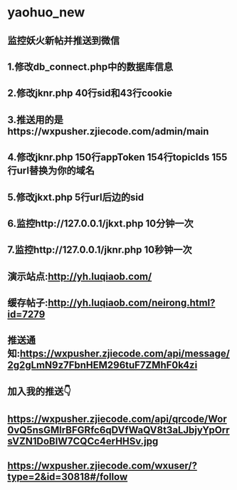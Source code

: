 # yaohuo_new
## 监控妖火新帖并推送到微信
## 1.修改db_connect.php中的数据库信息
## 2.修改jknr.php 40行sid和43行cookie  
## 3.推送用的是https://wxpusher.zjiecode.com/admin/main
## 4.修改jknr.php 150行appToken  154行topicIds  155行url替换为你的域名
## 5.修改jkxt.php 5行url后边的sid
## 6.监控http://127.0.0.1/jkxt.php   10分钟一次
## 7.监控http://127.0.0.1/jknr.php   10秒钟一次

## 演示站点:http://yh.luqiaob.com/
## 缓存帖子:http://yh.luqiaob.com/neirong.html?id=7279
## 推送通知:https://wxpusher.zjiecode.com/api/message/2g2gLmN9z7FbnHEM296tuF7ZMhF0k4zi


## 加入我的推送👇
## https://wxpusher.zjiecode.com/api/qrcode/Wor0vQ5nsGMlrBFGRfc6qDVfWaQV8t3aLJbjyYpOrrsVZN1DoBIW7CQCc4erHHSv.jpg
## https://wxpusher.zjiecode.com/wxuser/?type=2&id=30818#/follow
